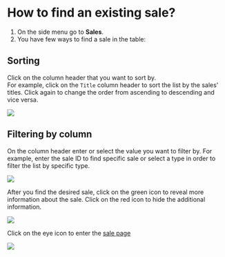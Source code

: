 # How to find an existing sale?

1. On the side menu go to **Sales**.
2. You have few ways to find a sale in the table:

## Sorting

Click on the column header that you want to sort by.  
For example, click on the `Title` column header to sort the list by the sales' titles. Click again to change the order from ascending to descending and vice versa.

![](https://user-images.githubusercontent.com/20393485/47138040-f887c000-d2c0-11e8-81a8-a1a5d2a1add4.jpg)

## Filtering by column

On the column header enter or select the value you want to filter by. For example, enter the sale ID to find specific sale or select a type in order to filter the list by specific type.

![](https://user-images.githubusercontent.com/20393485/47138295-a3987980-d2c1-11e8-9bc4-b53b26aa9b7b.jpg)

After you find the desired sale, click on the green icon to reveal more information about the sale. Click on the red icon to hide the additional information.

![](https://user-images.githubusercontent.com/20393485/47139201-e3f8f700-d2c3-11e8-901e-21156f245eb6.jpg)

Click on the eye icon to enter the [sale page](how-to-find-an-existing-sale.md)

![](https://user-images.githubusercontent.com/20393485/47139277-11de3b80-d2c4-11e8-9805-58a64e427a6d.jpg)


